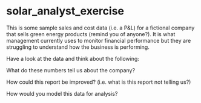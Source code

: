 # solar_analyst_exercise

This is some sample sales and cost data (i.e. a P&L) for a fictional company that sells green energy products (remind you of anyone?). It is what management currently uses to monitor financial performance but they are struggling to understand how the business is performing. 

Have a look at the data and think about the following:

What do these numbers tell us about the company?

How could this report be improved? (i.e. what is this report not telling us?)

How would you model this data for analysis?